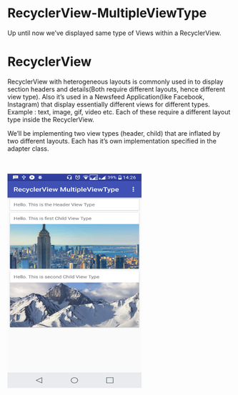 # RecyclerView-MultipleViewType

Up until now we’ve displayed same type of Views within a RecyclerView.

# RecyclerView
RecyclerView with heterogeneous layouts is commonly used in to display section headers and details(Both require different layouts, hence different view type). Also it’s used in a Newsfeed Application(like Facebook, Instagram) that display essentially different views for different types. Example : text, image, gif, video etc. Each of these require a different layout type inside the RecyclerView.

We’ll be implementing two view types (header, child) that are inflated by two different layouts. Each has it’s own implementation specified in the adapter class.

<br></br>
<a href="url"><img src="https://github.com/sambhaji213/RecyclerView-MultipleViewType/blob/master/images/device.png" align="left" height="480" width="300"></a>
